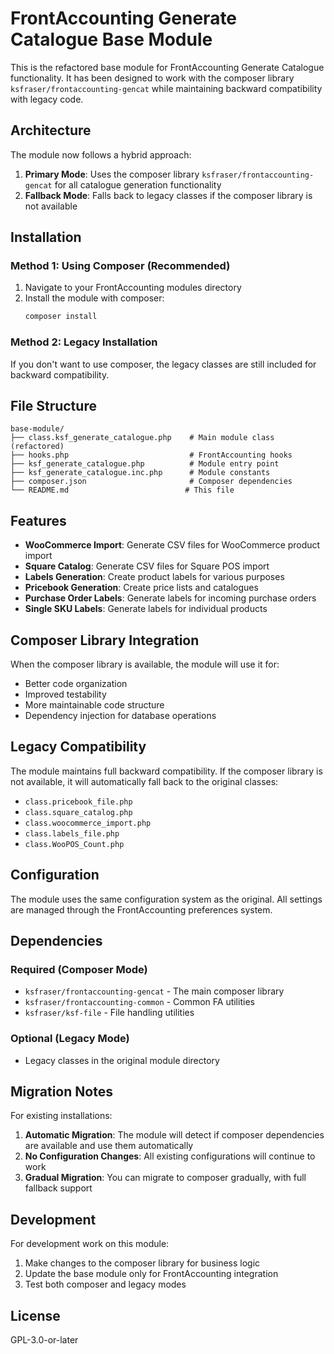 # FrontAccounting Generate Catalogue Base Module

This is the refactored base module for FrontAccounting Generate Catalogue functionality. It has been designed to work with the composer library `ksfraser/frontaccounting-gencat` while maintaining backward compatibility with legacy code.

## Architecture

The module now follows a hybrid approach:

1. **Primary Mode**: Uses the composer library `ksfraser/frontaccounting-gencat` for all catalogue generation functionality
2. **Fallback Mode**: Falls back to legacy classes if the composer library is not available

## Installation

### Method 1: Using Composer (Recommended)

1. Navigate to your FrontAccounting modules directory
2. Install the module with composer:
   ```bash
   composer install
   ```

### Method 2: Legacy Installation

If you don't want to use composer, the legacy classes are still included for backward compatibility.

## File Structure

```
base-module/
├── class.ksf_generate_catalogue.php    # Main module class (refactored)
├── hooks.php                           # FrontAccounting hooks
├── ksf_generate_catalogue.php          # Module entry point
├── ksf_generate_catalogue.inc.php      # Module constants
├── composer.json                       # Composer dependencies
└── README.md                          # This file
```

## Features

- **WooCommerce Import**: Generate CSV files for WooCommerce product import
- **Square Catalog**: Generate CSV files for Square POS import
- **Labels Generation**: Create product labels for various purposes
- **Pricebook Generation**: Create price lists and catalogues
- **Purchase Order Labels**: Generate labels for incoming purchase orders
- **Single SKU Labels**: Generate labels for individual products

## Composer Library Integration

When the composer library is available, the module will use it for:
- Better code organization
- Improved testability
- More maintainable code structure
- Dependency injection for database operations

## Legacy Compatibility

The module maintains full backward compatibility. If the composer library is not available, it will automatically fall back to the original classes:
- `class.pricebook_file.php`
- `class.square_catalog.php`
- `class.woocommerce_import.php`
- `class.labels_file.php`
- `class.WooPOS_Count.php`

## Configuration

The module uses the same configuration system as the original. All settings are managed through the FrontAccounting preferences system.

## Dependencies

### Required (Composer Mode)
- `ksfraser/frontaccounting-gencat` - The main composer library
- `ksfraser/frontaccounting-common` - Common FA utilities
- `ksfraser/ksf-file` - File handling utilities

### Optional (Legacy Mode)
- Legacy classes in the original module directory

## Migration Notes

For existing installations:

1. **Automatic Migration**: The module will detect if composer dependencies are available and use them automatically
2. **No Configuration Changes**: All existing configurations will continue to work
3. **Gradual Migration**: You can migrate to composer gradually, with full fallback support

## Development

For development work on this module:

1. Make changes to the composer library for business logic
2. Update the base module only for FrontAccounting integration
3. Test both composer and legacy modes

## License

GPL-3.0-or-later
